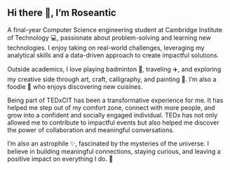 ## Hi there 👋, I’m Roseantic
A final-year Computer Science engineering student at Cambridge Institute of Technology 💻, passionate about problem-solving and learning new technologies. I enjoy taking on real-world challenges, leveraging my analytical skills and a data-driven approach to create impactful solutions.  

Outside academics, I love playing badminton 🏸, traveling ✈️, and exploring my creative side through art, craft, calligraphy, and painting 🎨. I’m also a foodie 🍕 who enjoys discovering new cuisines.  

Being part of TEDxCIT has been a transformative experience for me. It has helped me step out of my comfort zone, connect with more people, and grow into a confident and socially engaged individual. TEDx has not only allowed me to contribute to impactful events but also helped me discover the power of collaboration and meaningful conversations.  

I’m also an astrophile ✨, fascinated by the mysteries of the universe. I believe in building meaningful connections, staying curious, and leaving a positive impact on everything I do. 🚀

<!--
**Roseantic-Gudino/Roseantic-Gudino** is a ✨ _special_ ✨ repository because its `README.md` (this file) appears on your GitHub profile.

Here are some ideas to get you started:

- 🔭 I’m currently working on ...
- 🌱 I’m currently learning ...
- 👯 I’m looking to collaborate on ...
- 🤔 I’m looking for help with ...
- 💬 Ask me about ...
- 📫 How to reach me: ...
- 😄 Pronouns: ...
- ⚡ Fun fact: ...
-->
